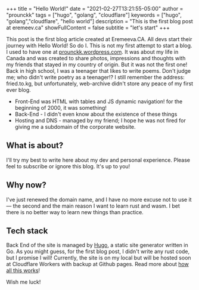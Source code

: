 +++
title = "Hello World!"
date = "2021-02-27T13:21:55-05:00"
author = "prounckk"
tags = ["hugo", "golang", "cloudflare"]
keywords = ["hugo", "golang","cloudflare", "hello world"]
description = "This is the first blog post at eremeev.ca"
showFullContent = false
subtitle = "let's start"
+++

This post is the first blog article created at Eremeeva.CA. All devs start their journey with Hello World!
So do I.
This is not my first attempt to start a blog. I used to have one at [prounckk.wordpress.com](https://web.archive.org/web/20140427173309/https://prounckk.wordpress.com/). It was about my life in Canada and was created to share photos, impressions and thoughts with my friends that stayed in my country of origin.
But it was not the first one! Back in high school, I was a teenager that likes to write poems. Don't judge me; who didn't write poetry as a teenager!? I still remember the address: fried.to.kg, but unfortunately, web-archive didn't store any peace of my first ever blog.
* Front-End was HTML with tables and JS dynamic navigation! for the beginning of 2000, it was something!
* Back-End - I didn't even know about the existence of these things
* Hosting and DNS - managed by my friend; I hope he was not fired for giving me a subdomain of the corporate website.

## What is about?

I'll try my best to write here about my dev and personal experience. Please feel to subscribe or ignore this blog. It's up to you! 

## Why now?

I've just renewed the domain name, and I have no more excuse not to use it — the second and the main reason I want to learn rust and wasm. I bet there is no better way to learn new things than practice. 

## Tech stack

Back End of the site is managed by [Hugo](https://gohugo.io/), a static site generator written in Go.
As you might guess, for the first blog post, I didn't write any rust code, but I promise I will! Currently, the site is on my local but will be hosted soon at Cloudflare Workers with backup at Github pages. Read more about [how all this works](/posts/how-it-works/)!


Wish me luck! 

